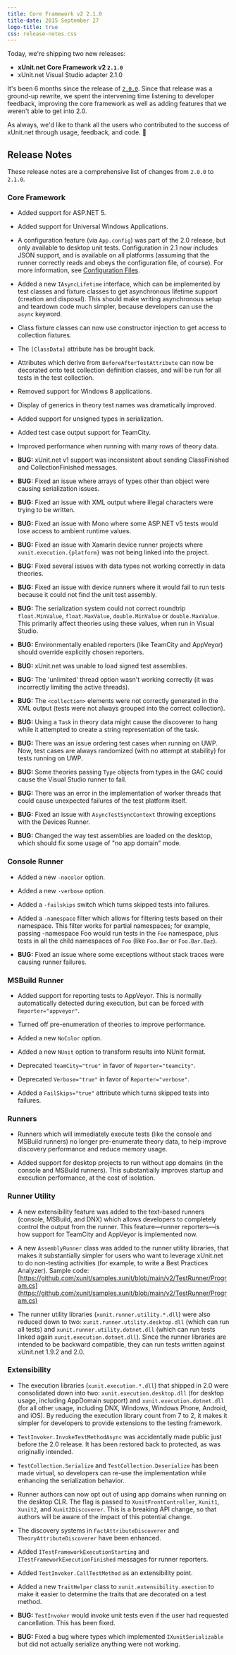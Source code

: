 ```yaml
---
title: Core Framework v2 2.1.0
title-date: 2015 September 27
logo-title: true
css: release-notes.css
---
```


Today, we're shipping two new releases:

* **xUnit.net Core Framework v2 `2.1.0`**
* xUnit.net Visual Studio adapter 2.1.0

It's been 6 months since the release of [`2.0.0`](2.0.0). Since that release was a ground-up rewrite, we spent the intervening time listening to developer feedback, improving the core framework as well as adding features that we weren't able to get into 2.0.

As always, we'd like to thank all the users who contributed to the success of xUnit.net through usage, feedback, and code. 🎉

## Release Notes

These release notes are a comprehensive list of changes from `2.0.0` to `2.1.0`.

### Core Framework

* Added support for ASP.NET 5.

* Added support for Universal Windows Applications.

* A configuration feature (via `App.config`) was part of the 2.0 release, but only available to desktop unit tests. Configuration in 2.1 now includes JSON support, and is available on all platforms (assuming that the runner correctly reads and obeys the configuration file, of course). For more information, see [Configuration Files](/docs/config-xunit-runner-json).

* Added a new `IAsyncLifetime` interface, which can be implemented by test classes and fixture classes to get asynchronous lifetime support (creation and disposal). This should make writing asynchronous setup and teardown code much simpler, because developers can use the `async` keyword.

* Class fixture classes can now use constructor injection to get access to collection fixtures.

* The `[ClassData]` attribute has be brought back.

* Attributes which derive from `BeforeAfterTestAttribute` can now be decorated onto test collection definition classes, and will be run for all tests in the test collection.

* Removed support for Windows 8 applications.

* Display of generics in theory test names was dramatically improved.

* Added support for unsigned types in serialization.

* Added test case output support for TeamCity.

* Improved performance when running with many rows of theory data.

* **BUG:** xUnit.net v1 support was inconsistent about sending ClassFinished and CollectionFinished messages.

* **BUG:** Fixed an issue where arrays of types other than object were causing serialization issues.

* **BUG:** Fixed an issue with XML output where illegal characters were trying to be written.

* **BUG:** Fixed an issue with Mono where some ASP.NET v5 tests would lose access to ambient runtime values.

* **BUG:** Fixed an issue with Xamarin device runner projects where `xunit.execution.{platform}` was not being linked into the project.

* **BUG:** Fixed several issues with data types not working correctly in data theories.

* **BUG:** Fixed an issue with device runners where it would fail to run tests because it could not find the unit test assembly.

* **BUG:** The serialization system could not correct roundtrip `float.MinValue`, `float.MaxValue`, `double.MinValue` or `double.MaxValue`. This primarily affect theories using these values, when run in Visual Studio.

* **BUG:** Environmentally enabled reporters (like TeamCity and AppVeyor) should override explicitly chosen reporters.

* **BUG:** xUnit.net was unable to load signed test assemblies.

* **BUG:** The 'unlimited' thread option wasn't working correctly (it was incorrectly limiting the active threads).

* **BUG:** The `<collection>` elements were not correctly generated in the XML output (tests were not always grouped into the correct collection).

* **BUG:** Using a `Task` in theory data might cause the discoverer to hang while it attempted to create a string representation of the task.

* **BUG:** There was an issue ordering test cases when running on UWP. Now, test cases are always randomized (with no attempt at stability) for tests running on UWP.

* **BUG:** Some theories passing `Type` objects from types in the GAC could cause the Visual Studio runner to fail.

* **BUG:** There was an error in the implementation of worker threads that could cause unexpected failures of the test platform itself.

* **BUG:** Fixed an issue with `AsyncTestSyncContext` throwing exceptions with the Devices Runner.

* **BUG:** Changed the way test assemblies are loaded on the desktop, which should fix some usage of "no app domain" mode.

### Console Runner

* Added a new `-nocolor` option.

* Added a new `-verbose` option.

* Added a `-failskips` switch which turns skipped tests into failures.

* Added a `-namespace` filter which allows for filtering tests based on their namespace. This filter works for partial namespaces; for example, passing </code>-namespace Foo</code> would run tests in the `Foo` namespace, plus tests in all the child namespaces of `Foo` (like `Foo.Bar` or `Foo.Bar.Baz`).

* **BUG:** Fixed an issue where some exceptions without stack traces were causing runner failures.

### MSBuild Runner

* Added support for reporting tests to AppVeyor. This is normally automatically detected during execution, but can be forced with `Reporter="appveyor"`.

* Turned off pre-enumeration of theories to improve performance.

* Added a new `NoColor` option.

* Added a new `NUnit` option to transform results into NUnit format.

* Deprecated `TeamCity="true"` in favor of `Reporter="teamcity"`.

* Deprecated `Verbose="true"` in favor of `Reporter="verbose"`.

* Added a `FailSkips="true"` attribute which turns skipped tests into failures.

### Runners

* Runners which will immediately execute tests (like the console and MSBuild runners) no longer pre-enumerate theory data, to help improve discovery performance and reduce memory usage.

* Added support for desktop projects to run without app domains (in the console and MSBuild runners). This substantially improves startup and execution performance, at the cost of isolation.

### Runner Utility

* A new extensibility feature was added to the text-based runners (console, MSBuild, and DNX) which allows developers to completely control the output from the runner. This feature&mdash;runner reporters&mdash;is how support for TeamCity and AppVeyor is implemented now.

* A new `AssemblyRunner` class was added to the runner utility libraries, that makes it substantially simpler for users who want to leverage xUnit.net to do non-testing activities (for example, to write a Best Practices Analyzer). Sample code: [https://github.com/xunit/samples.xunit/blob/main/v2/TestRunner/Program.cs](https://github.com/xunit/samples.xunit/blob/main/v2/TestRunner/Program.cs)

* The runner utility libraries (`xunit.runner.utility.*.dll`) were also reduced down to two: `xunit.runner.utility.desktop.dll` (which can run all tests) and `xunit.runner.utility.dotnet.dll` (which can run tests linked again `xunit.execution.dotnet.dll`). Since the runner libraries are intended to be backward compatible, they can run tests written against xUnit.net 1.9.2 and 2.0.

### Extensibility

* The execution libraries (`xunit.execution.*.dll`) that shipped in 2.0 were consolidated down into two: `xunit.execution.desktop.dll` (for desktop usage, including AppDomain support) and `xunit.execution.dotnet.dll` (for all other usage, including DNX, Windows, Windows Phone, Android, and iOS). By reducing the execution library count from 7 to 2, it makes it simpler for developers to provide extensions to the testing framework.

* `TestInvoker.InvokeTestMethodAsync` was accidentally made public just before the 2.0 release. It has been restored back to protected, as was originally intended.

* `TestCollection.Serialize` and `TestCollection.Deserialize` has been made virtual, so developers can re-use the implementation while enhancing the serialization behavior.

* Runner authors can now opt out of using app domains when running on the desktop CLR. The flag is passed to `XunitFrontController`, `Xunit1`, `Xunit2`, and `Xunit2Discoverer`. This is a breaking API change, so that authors will be aware of the impact of this potential change.

* The discovery systems in `FactAttributeDiscoverer` and `TheoryAttributeDiscoverer` have been enhanced.

* Added `ITestFrameworkExecutionStarting` and `ITestFrameworkExecutionFinished` messages for runner reporters.

* Added `TestInvoker.CallTestMethod` as an extensibility point.

* Added a new `TraitHelper` class to `xunit.extensibility.exection` to make it easier to determine the traits that are decorated on a test method.

* **BUG:** `TestInvoker` would invoke unit tests even if the user had requested cancellation. This has been fixed.

* **BUG:** Fixed a bug where types which implemented `IXunitSerializable` but did not actually serialize anything were not working.
